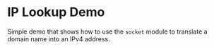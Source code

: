 # IP Lookup Demo
Simple demo that shows how to use the `socket` module to translate a domain name into an IPv4 address.